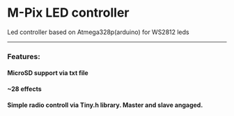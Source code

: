 # M-Pix LED controller
Led controller based on Atmega328p(arduino) for WS2812 leds
___
### Features:
#### MicroSD support via txt file
#### ~28 effects
#### Simple radio controll via Tiny.h library. Master and slave angaged.

